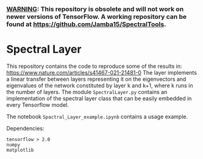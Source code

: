 

### <ins>WARNING</ins>: This repository is obsolete and will not work on newer versions of TensorFlow. A working repository can be found at https://github.com/Jamba15/SpectralTools.

# Spectral Layer

This repository contains the code to reproduce some of the results in: https://www.nature.com/articles/s41467-021-21481-0
The layer implements a linear transfer between layers representing it on the eigenvectors and eigenvalues of the network constituted by layer k and k+1, where k runs in the number of layers.
The module ```SpectralLayer.py``` contains an implementation of the spectral layer class that can be easily embedded in every Tensorflow model.

The notebook ```Spactral_Layer_example.ipynb``` contains a usage example.

Dependencies:
```
tensorflow > 2.0
numpy
matplotlib
```


